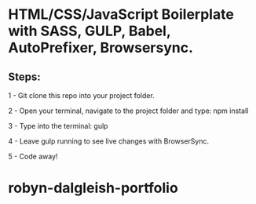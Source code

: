 <h1>HTML/CSS/JavaScript Boilerplate with SASS, GULP, Babel, AutoPrefixer, Browsersync.</h1>

<h2>Steps:</h2>

1 - Git clone this repo into your project folder.

2 - Open your terminal, navigate to the project folder and type: npm install

3 - Type into the terminal: gulp

4 - Leave gulp running to see live changes with BrowserSync.

5 - Code away!

  
# robyn-dalgleish-portfolio
